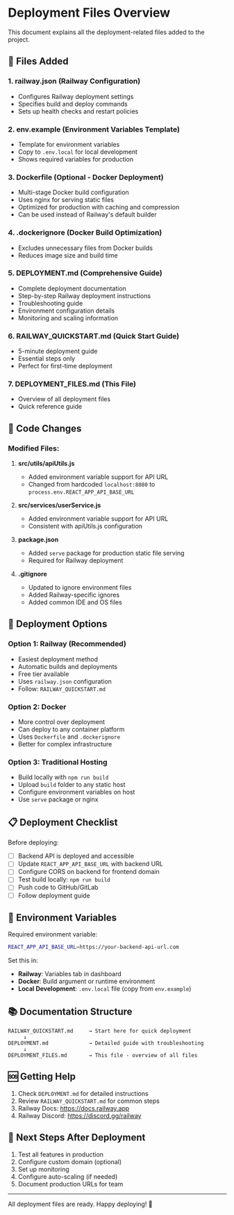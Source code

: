 # Deployment Files Overview

This document explains all the deployment-related files added to the project.

## 📁 Files Added

### 1. **railway.json** (Railway Configuration)
- Configures Railway deployment settings
- Specifies build and deploy commands
- Sets up health checks and restart policies

### 2. **env.example** (Environment Variables Template)
- Template for environment variables
- Copy to `.env.local` for local development
- Shows required variables for production

### 3. **Dockerfile** (Optional - Docker Deployment)
- Multi-stage Docker build configuration
- Uses nginx for serving static files
- Optimized for production with caching and compression
- Can be used instead of Railway's default builder

### 4. **.dockerignore** (Docker Build Optimization)
- Excludes unnecessary files from Docker builds
- Reduces image size and build time

### 5. **DEPLOYMENT.md** (Comprehensive Guide)
- Complete deployment documentation
- Step-by-step Railway deployment instructions
- Troubleshooting guide
- Environment configuration details
- Monitoring and scaling information

### 6. **RAILWAY_QUICKSTART.md** (Quick Start Guide)
- 5-minute deployment guide
- Essential steps only
- Perfect for first-time deployment

### 7. **DEPLOYMENT_FILES.md** (This File)
- Overview of all deployment files
- Quick reference guide

## 🔧 Code Changes

### Modified Files:

1. **src/utils/apiUtils.js**
   - Added environment variable support for API URL
   - Changed from hardcoded `localhost:8080` to `process.env.REACT_APP_API_BASE_URL`

2. **src/services/userService.js**
   - Added environment variable support for API URL
   - Consistent with apiUtils.js configuration

3. **package.json**
   - Added `serve` package for production static file serving
   - Required for Railway deployment

4. **.gitignore**
   - Updated to ignore environment files
   - Added Railway-specific ignores
   - Added common IDE and OS files

## 🚀 Deployment Options

### Option 1: Railway (Recommended)
- Easiest deployment method
- Automatic builds and deployments
- Free tier available
- Uses `railway.json` configuration
- Follow: `RAILWAY_QUICKSTART.md`

### Option 2: Docker
- More control over deployment
- Can deploy to any container platform
- Uses `Dockerfile` and `.dockerignore`
- Better for complex infrastructure

### Option 3: Traditional Hosting
- Build locally with `npm run build`
- Upload `build` folder to any static host
- Configure environment variables on host
- Use `serve` package or nginx

## 📋 Deployment Checklist

Before deploying:

- [ ] Backend API is deployed and accessible
- [ ] Update `REACT_APP_API_BASE_URL` with backend URL
- [ ] Configure CORS on backend for frontend domain
- [ ] Test build locally: `npm run build`
- [ ] Push code to GitHub/GitLab
- [ ] Follow deployment guide

## 🔐 Environment Variables

Required environment variable:

```bash
REACT_APP_API_BASE_URL=https://your-backend-api-url.com
```

Set this in:
- **Railway**: Variables tab in dashboard
- **Docker**: Build argument or runtime environment
- **Local Development**: `.env.local` file (copy from `env.example`)

## 📚 Documentation Structure

```
RAILWAY_QUICKSTART.md     → Start here for quick deployment
     ↓
DEPLOYMENT.md             → Detailed guide with troubleshooting
     ↓
DEPLOYMENT_FILES.md       → This file - overview of all files
```

## 🆘 Getting Help

1. Check `DEPLOYMENT.md` for detailed instructions
2. Review `RAILWAY_QUICKSTART.md` for common steps
3. Railway Docs: https://docs.railway.app
4. Railway Discord: https://discord.gg/railway

## 🎯 Next Steps After Deployment

1. Test all features in production
2. Configure custom domain (optional)
3. Set up monitoring
4. Configure auto-scaling (if needed)
5. Document production URLs for team

---

All deployment files are ready. Happy deploying! 🚀

